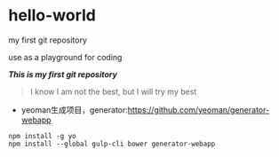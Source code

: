 # hello-world
my first git repository

use as a playground for coding

***This is my first git repository***
>I know I am not the best, but I will try my best

- yeoman生成项目，generator:https://github.com/yeoman/generator-webapp
```
npm install -g yo
npm install --global gulp-cli bower generator-webapp
```
